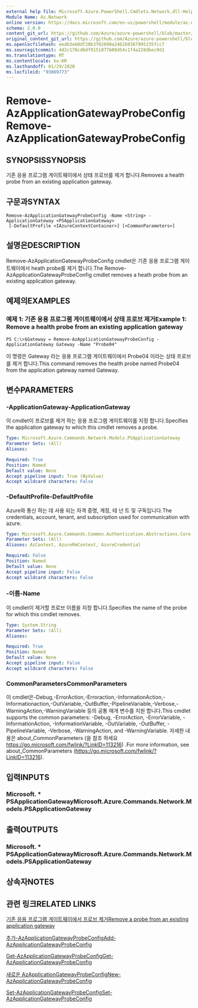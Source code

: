 ```yaml
---
external help file: Microsoft.Azure.PowerShell.Cmdlets.Network.dll-Help.xml
Module Name: Az.Network
online version: https://docs.microsoft.com/en-us/powershell/module/az.network/remove-azapplicationgatewayprobeconfig
schema: 2.0.0
content_git_url: https://github.com/Azure/azure-powershell/blob/master/src/Network/Network/help/Remove-AzApplicationGatewayProbeConfig.md
original_content_git_url: https://github.com/Azure/azure-powershell/blob/master/src/Network/Network/help/Remove-AzApplicationGatewayProbeConfig.md
ms.openlocfilehash: eedb3eb0df28b3f02690a2462b9367995235fcc7
ms.sourcegitcommit: 4d2c178cd6df9151877b08d54c1f4a228dbec9d1
ms.translationtype: MT
ms.contentlocale: ko-KR
ms.lasthandoff: 01/29/2020
ms.locfileid: "93869773"
---
```

# <span data-ttu-id="38343-101">Remove-AzApplicationGatewayProbeConfig</span><span class="sxs-lookup"><span data-stu-id="38343-101">Remove-AzApplicationGatewayProbeConfig</span></span>

## <span data-ttu-id="38343-102">SYNOPSIS</span><span class="sxs-lookup"><span data-stu-id="38343-102">SYNOPSIS</span></span>
<span data-ttu-id="38343-103">기존 응용 프로그램 게이트웨이에서 상태 프로브를 제거 합니다.</span><span class="sxs-lookup"><span data-stu-id="38343-103">Removes a health probe from an existing application gateway.</span></span>

## <span data-ttu-id="38343-104">구문과</span><span class="sxs-lookup"><span data-stu-id="38343-104">SYNTAX</span></span>

```
Remove-AzApplicationGatewayProbeConfig -Name <String> -ApplicationGateway <PSApplicationGateway>
 [-DefaultProfile <IAzureContextContainer>] [<CommonParameters>]
```

## <span data-ttu-id="38343-105">설명은</span><span class="sxs-lookup"><span data-stu-id="38343-105">DESCRIPTION</span></span>
<span data-ttu-id="38343-106">Remove-AzApplicationGatewayProbeConfig cmdlet은 기존 응용 프로그램 게이트웨이에서 heath probe를 제거 합니다.</span><span class="sxs-lookup"><span data-stu-id="38343-106">The Remove-AzApplicationGatewayProbeConfig cmdlet removes a heath probe from an existing application gateway.</span></span>

## <span data-ttu-id="38343-107">예제의</span><span class="sxs-lookup"><span data-stu-id="38343-107">EXAMPLES</span></span>

### <span data-ttu-id="38343-108">예제 1: 기존 응용 프로그램 게이트웨이에서 상태 프로브 제거</span><span class="sxs-lookup"><span data-stu-id="38343-108">Example 1: Remove a health probe from an existing application gateway</span></span>
```
PS C:\>$Gateway = Remove-AzApplicationGatewayProbeConfig -ApplicationGateway Gateway -Name "Probe04"
```

<span data-ttu-id="38343-109">이 명령은 Gateway 라는 응용 프로그램 게이트웨이에서 Probe04 이라는 상태 프로브를 제거 합니다.</span><span class="sxs-lookup"><span data-stu-id="38343-109">This command removes the health probe named Probe04 from the application gateway named Gateway.</span></span>

## <span data-ttu-id="38343-110">변수</span><span class="sxs-lookup"><span data-stu-id="38343-110">PARAMETERS</span></span>

### <span data-ttu-id="38343-111">-ApplicationGateway</span><span class="sxs-lookup"><span data-stu-id="38343-111">-ApplicationGateway</span></span>
<span data-ttu-id="38343-112">이 cmdlet이 프로브를 제거 하는 응용 프로그램 게이트웨이를 지정 합니다.</span><span class="sxs-lookup"><span data-stu-id="38343-112">Specifies the application gateway to which this cmdlet removes a probe.</span></span>

```yaml
Type: Microsoft.Azure.Commands.Network.Models.PSApplicationGateway
Parameter Sets: (All)
Aliases:

Required: True
Position: Named
Default value: None
Accept pipeline input: True (ByValue)
Accept wildcard characters: False
```

### <span data-ttu-id="38343-113">-DefaultProfile</span><span class="sxs-lookup"><span data-stu-id="38343-113">-DefaultProfile</span></span>
<span data-ttu-id="38343-114">Azure와 통신 하는 데 사용 되는 자격 증명, 계정, 테 넌 트 및 구독입니다.</span><span class="sxs-lookup"><span data-stu-id="38343-114">The credentials, account, tenant, and subscription used for communication with azure.</span></span>

```yaml
Type: Microsoft.Azure.Commands.Common.Authentication.Abstractions.Core.IAzureContextContainer
Parameter Sets: (All)
Aliases: AzContext, AzureRmContext, AzureCredential

Required: False
Position: Named
Default value: None
Accept pipeline input: False
Accept wildcard characters: False
```

### <span data-ttu-id="38343-115">-이름</span><span class="sxs-lookup"><span data-stu-id="38343-115">-Name</span></span>
<span data-ttu-id="38343-116">이 cmdlet이 제거할 프로브 이름을 지정 합니다.</span><span class="sxs-lookup"><span data-stu-id="38343-116">Specifies the name of the probe for which this cmdlet removes.</span></span>

```yaml
Type: System.String
Parameter Sets: (All)
Aliases:

Required: True
Position: Named
Default value: None
Accept pipeline input: False
Accept wildcard characters: False
```

### <span data-ttu-id="38343-117">CommonParameters</span><span class="sxs-lookup"><span data-stu-id="38343-117">CommonParameters</span></span>
<span data-ttu-id="38343-118">이 cmdlet은-Debug,-ErrorAction,-Erroraction,-InformationAction,-Informationaction,-OutVariable,-OutBuffer,-PipelineVariable,-Verbose,-WarningAction,-WarningVariable 등의 공통 매개 변수를 지원 합니다.</span><span class="sxs-lookup"><span data-stu-id="38343-118">This cmdlet supports the common parameters: -Debug, -ErrorAction, -ErrorVariable, -InformationAction, -InformationVariable, -OutVariable, -OutBuffer, -PipelineVariable, -Verbose, -WarningAction, and -WarningVariable.</span></span> <span data-ttu-id="38343-119">자세한 내용은 about_CommonParameters (을 참조 하세요 https://go.microsoft.com/fwlink/?LinkID=113216) .</span><span class="sxs-lookup"><span data-stu-id="38343-119">For more information, see about_CommonParameters (https://go.microsoft.com/fwlink/?LinkID=113216).</span></span>

## <span data-ttu-id="38343-120">입력</span><span class="sxs-lookup"><span data-stu-id="38343-120">INPUTS</span></span>

### <span data-ttu-id="38343-121">Microsoft. \* PSApplicationGateway</span><span class="sxs-lookup"><span data-stu-id="38343-121">Microsoft.Azure.Commands.Network.Models.PSApplicationGateway</span></span>

## <span data-ttu-id="38343-122">출력</span><span class="sxs-lookup"><span data-stu-id="38343-122">OUTPUTS</span></span>

### <span data-ttu-id="38343-123">Microsoft. \* PSApplicationGateway</span><span class="sxs-lookup"><span data-stu-id="38343-123">Microsoft.Azure.Commands.Network.Models.PSApplicationGateway</span></span>

## <span data-ttu-id="38343-124">상속자</span><span class="sxs-lookup"><span data-stu-id="38343-124">NOTES</span></span>

## <span data-ttu-id="38343-125">관련 링크</span><span class="sxs-lookup"><span data-stu-id="38343-125">RELATED LINKS</span></span>

[<span data-ttu-id="38343-126">기존 응용 프로그램 게이트웨이에서 프로브 제거</span><span class="sxs-lookup"><span data-stu-id="38343-126">Remove a probe from an existing application gateway</span></span>](https://azure.microsoft.com/en-us/documentation/articles/application-gateway-create-probe-ps/#remove-a-probe-from-an-existing-application-gateway)

[<span data-ttu-id="38343-127">추가-AzApplicationGatewayProbeConfig</span><span class="sxs-lookup"><span data-stu-id="38343-127">Add-AzApplicationGatewayProbeConfig</span></span>](./Add-AzApplicationGatewayProbeConfig.md)

[<span data-ttu-id="38343-128">Get-AzApplicationGatewayProbeConfig</span><span class="sxs-lookup"><span data-stu-id="38343-128">Get-AzApplicationGatewayProbeConfig</span></span>](./Get-AzApplicationGatewayProbeConfig.md)

[<span data-ttu-id="38343-129">새로운 AzApplicationGatewayProbeConfig</span><span class="sxs-lookup"><span data-stu-id="38343-129">New-AzApplicationGatewayProbeConfig</span></span>](./New-AzApplicationGatewayProbeConfig.md)

[<span data-ttu-id="38343-130">Set-AzApplicationGatewayProbeConfig</span><span class="sxs-lookup"><span data-stu-id="38343-130">Set-AzApplicationGatewayProbeConfig</span></span>](./Set-AzApplicationGatewayProbeConfig.md)

